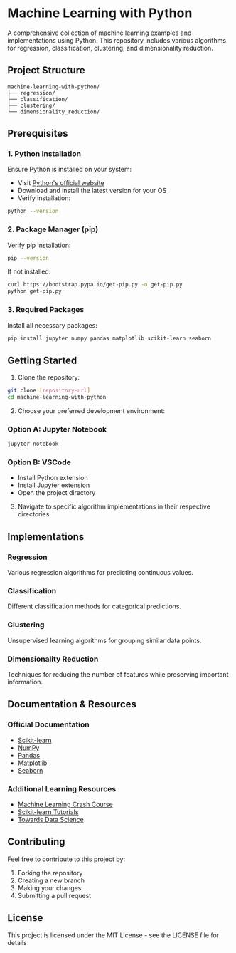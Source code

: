 # Machine Learning with Python

A comprehensive collection of machine learning examples and implementations using Python. This repository includes various algorithms for regression, classification, clustering, and dimensionality reduction.

## Project Structure

```
machine-learning-with-python/
├── regression/
├── classification/
├── clustering/
└── dimensionality_reduction/
```

## Prerequisites

### 1. Python Installation
Ensure Python is installed on your system:
- Visit [Python's official website](https://www.python.org/downloads/)
- Download and install the latest version for your OS
- Verify installation:
```bash
python --version
```

### 2. Package Manager (pip)
Verify pip installation:
```bash
pip --version
```

If not installed:
```bash
curl https://bootstrap.pypa.io/get-pip.py -o get-pip.py
python get-pip.py
```

### 3. Required Packages
Install all necessary packages:
```bash
pip install jupyter numpy pandas matplotlib scikit-learn seaborn
```

## Getting Started

1. Clone the repository:
```bash
git clone [repository-url]
cd machine-learning-with-python
```

2. Choose your preferred development environment:

### Option A: Jupyter Notebook
```bash
jupyter notebook
```

### Option B: VSCode
- Install Python extension
- Install Jupyter extension
- Open the project directory

3. Navigate to specific algorithm implementations in their respective directories

## Implementations

### Regression
Various regression algorithms for predicting continuous values.

### Classification
Different classification methods for categorical predictions.

### Clustering
Unsupervised learning algorithms for grouping similar data points.

### Dimensionality Reduction
Techniques for reducing the number of features while preserving important information.

## Documentation & Resources

### Official Documentation
- [Scikit-learn](https://scikit-learn.org/stable/)
- [NumPy](https://numpy.org/doc/)
- [Pandas](https://pandas.pydata.org/docs/)
- [Matplotlib](https://matplotlib.org/stable/contents.html)
- [Seaborn](https://seaborn.pydata.org/)

### Additional Learning Resources
- [Machine Learning Crash Course](https://developers.google.com/machine-learning/crash-course)
- [Scikit-learn Tutorials](https://scikit-learn.org/stable/tutorial/index.html)
- [Towards Data Science](https://towardsdatascience.com/)

## Contributing

Feel free to contribute to this project by:
1. Forking the repository
2. Creating a new branch
3. Making your changes
4. Submitting a pull request

## License

This project is licensed under the MIT License - see the LICENSE file for details